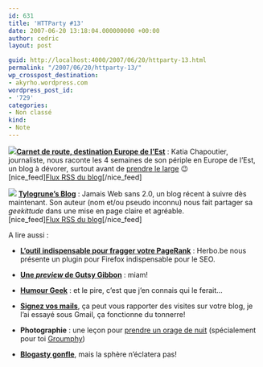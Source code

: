 ```yaml
---
id: 631
title: 'HTTParty #13'
date: 2007-06-20 13:18:04.000000000 +00:00
author: cedric
layout: post

guid: http://localhost:4000/2007/06/20/httparty-13.html
permalink: "/2007/06/20/httparty-13/"
wp_crosspost_destination:
- akyrho.wordpress.com
wordpress_post_id:
- '729'
categories:
- Non classé
kind:
- Note
---
```

![](/images/images/2007/06/carnetderoute.png)**[Carnet de route, destination Europe de l’Est](http://www.amabilia.com/blogs/carnetderoute/index.php)** : Katia Chapoutier, journaliste, nous raconte les 4 semaines de son périple en Europe de l’Est, un blog à dévorer, surtout avant de [prendre le large](http://www.parenthese.be/tag/Eurotrip_2007/) 😉 [  
](http://www.amabilia.com/blogs/carnetderoute/?feed=rss2) [nice_feed][Flux RSS du blog](http://www.amabilia.com/blogs/carnetderoute/?feed=rss2)[/nice_feed]

![](/images/images/2007/06/tylogrune.png) [**Tylogrune’s Blog**](http://tylogrune.be/blog/) : Jamais Web sans 2.0, un blog récent à suivre dès maintenant. Son auteur (nom et/ou pseudo inconnu) nous fait partager sa _geekittude_ dans une mise en page claire et agréable. [  
](http://feeds.feedburner.com/tylogrune) [nice_feed][Flux RSS du blog](http://feeds.feedburner.com/tylogrune)[/nice_feed]

A lire aussi :

  * **[L’outil indispensable pour fragger votre PageRank](http://herdo.be/blog/index.php?2007/06/13/85-seoquake)** : Herbo.be nous présente un plugin pour Firefox indispensable pour le SEO.

  * **[Une _preview_ de Gutsy Gibbon](http://www.kagou.fr/post/2007/06/07/Gutsy-Gibbon-Tribe1)** : miam!

  * **[Humour Geek](http://www.geeek.org/post/2007/05/17/BashFr-Toujours-aussi-drole)** : et le pire, c’est que j’en connais qui le ferait…

  * **[Signez vos mails](http://www.presse-citron.net/?2007/05/10/2008-avec-blogsigs-le-dernier-billet-de-votre-blog-en-signature-automatique-de-vos-emails)**, ça peut vous rapporter des visites sur votre blog, je l’ai essayé sous Gmail, ça fonctionne du tonnerre!

  * **Photographie** : une leçon pour [prendre un orage de nuit](http://www.geeek.org/post/2007/04/26/Lecon-de-photo-%3A-prendre-un-Orage-la-nuit) (spécialement pour toi [Groumphy](http://my.opera.com/Groumphy/blog/))

  * **[Blogasty gonfle](http://blog.profession-web.ch/index.php/282-blogasty-victime-de-son-succes)**, mais la sphère n’éclatera pas!